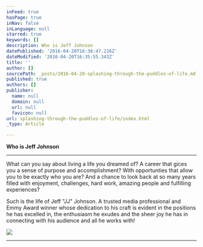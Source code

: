 ```yaml
---
inFeed: true
hasPage: true
inNav: false
inLanguage: null
starred: true
keywords: []
description: Who is Jeff Johnson
datePublished: '2016-04-20T16:36:47.226Z'
dateModified: '2016-04-20T16:35:55.343Z'
title: ''
author: []
sourcePath: _posts/2016-04-20-splashing-through-the-puddles-of-life.md
published: true
authors: []
publisher:
  name: null
  domain: null
  url: null
  favicon: null
url: splashing-through-the-puddles-of-life/index.html
_type: Article

---
```

**Who is Jeff Johnson**

****

What can you say about living a life you dreamed of? A career that gices you a sense of purpose and accomplishment? With opportunties that allow you to be exactly who you are? And a chance to look back at so many years filled with enjoyment, challenges, hard work, amazing people and fulfilling experiences?

Such is the life of Jeff "JJ" Johnson. A trusted media professional and Emmy Award winner whose dedication to his craft is evident in the positions he has excelled in, the enthusiasm he exudes and the sheer joy he has in connecting with his audience and all he works with!

![](https://the-grid-user-content.s3-us-west-2.amazonaws.com/d68d01f5-a7a6-4703-b0e1-c061c8c99af6.jpg)

****
